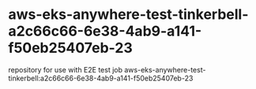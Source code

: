 # aws-eks-anywhere-test-tinkerbell-a2c66c66-6e38-4ab9-a141-f50eb25407eb-23
repository for use with E2E test job aws-eks-anywhere-test-tinkerbell:a2c66c66-6e38-4ab9-a141-f50eb25407eb-23
